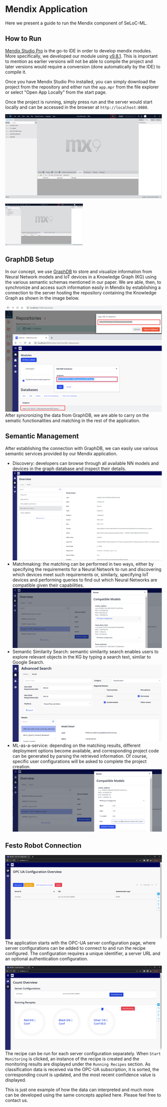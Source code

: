 # Mendix Application
Here we present a guide to run the Mendix component of SeLoC-ML.

## How to Run
[Mendix Studio Pro](https://marketplace.mendix.com/link/studiopro/) is the go-to IDE in order to develop mendix modules. More specifically, we developed our module using [v9.8.1](https://marketplace.mendix.com/link/studiopro/9.8.1). This is important to mention as earlier versions will not be able to compile the project and later versions would require a conversion (done automatically by the IDE) to compile it.

Once you have Mendix Studio Pro installed, you can simply download the project from the repository and either run the `app.mpr` from the file explorer or select "Open App Locally" from the start page.

Once the project is running, simply press run and the server would start locally and can be accessed in the browser at `http://localhost:8080`.

![image run](./images/mendix_run.png)

<img src="./images/mendix_run.png" width="250">

## GraphDB Setup
In our concept, we use [GraphDB](https://graphdb.ontotext.com/documentation/free/) to store and visualize information from Neural Network models and IoT devices in a Knowledge Graph (KG) using the various semantic schemas mentioned in our paper. We are able, then, to synchronize and access such information easily in Mendix by establishing a connection to the server hosting the repository containing the Knowledge Graph as shown in the image below.

![image graphdb](./images/mendix_graphdb_setup.png)
After syncronizing the data from GraphDB, we are able to carry on the sematic functionalities and matching in the rest of the application.

## Semantic Management
After establishing the connection with GraphDB, we can easily use various semantic services provided by our Mendix application.

- Discovery: developers can browse through all available NN models and devices in the graph database and inspect their details.
![image discovery](./images/mendix_discovery.png)
- Matchmaking: the matching can be performed in two ways, either by specifying the requirements for a Neural Network to run and discovering which devices meet such requirements or, similarly, specifying IoT devices and performing queries to find out which Neural Networks are compatible given their capabilities.
![image match](./images/mendix_match.png)
- Semantic Similarity Search: semantic similarity search enables users to explore relevant objects in the KG by typing a search text, similar to
Google Search.
![image similarity](./images/mendix_similarity.png)
- ML-as-a-service: depending on the matching results, different deployment options become available, and corresponding project code can be generated by parsing the retrieved information. Of course, specific user configurations will be asked to complete the project creation.
![image service](./images/mendix_service.png)


## Festo Robot Connection
![image config](./images/mendix_opcua_config.png)
The application starts with the OPC-UA server configuration page, where server configurations can be added to connect to and run the recipe configured. The configuration requires a unique identifier, a server URL and an optional authentication configuration.

![image recipe](./images/mendix_recipe_running.png)
The recipe can be run for each server configuration separately. When `Start Monitoring` is clicked, an instance of the recipe is created and the monitoring results are displayed under the `Running Recipes` section. As classification data is received via the OPC-UA subscription, it is sorted, the corresponding count is updated, and the most recent confidence value is displayed.

This is just one example of how the data can interpreted and much more can be developed using the same concepts applied here. Please feel free to contact us.